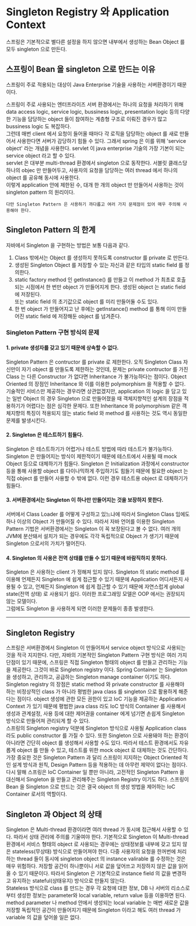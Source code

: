 # Singleton Registry 와 Application Context

 스프링은 기본적으로 별다른 설정을 하지 않으면 내부에서 생성하는 Bean Object 를 모두 singleton 으로 만든다.

## 스프링이 Bean 을 singleton 으로 만드는 이유
 스프링이 주로 적용되는 대상이 Java Enterprise 기술을 사용하는 서버환경이기 때문이다.

 스프링이 주로 사용되는 엔터프라이즈 서버 환경에서는 하나의 요청을 처리하기 위해 data access logic, service logic, bussiness logic, presentation logic 등의 다양한 기능을
담당하는 object 들이 참여하는 계층형 구조로 이뤄진 경우가 많고 bussiness logic 도 복잡하다.  
그런데 매번 client 에서 요청이 들어올 때마다 각 로직을 담당하는 object 를 새로 만들어서 사용한다면 서버가 감당하기 힘들 수 있다. 그래서 spring 은 이를 위해 'service object'
라는 개념을 사용한다. servlet 이 java enterprise 기술의 가장 기본이 되는 service object 라고 할 수 있다.  
servlet 은 대부분 multi-thread 환경에서 singleton 으로 동작한다. 서블릿 클래스당 하나의 objec 만 만들어두고, 사용자의 요청을 담당하는 여러 thread 에서 하나의 object 를
공유해 동시에 사용한다.  
이렇게 application 안에 제한된 수, 대개 한 개의 object 만 만들어서 사용하는 것이 singleton pattern 의 원리이다.

    다만 Singleton Pattern 은 사용하기 까다롭고 여러 가지 문제점이 있어 매우 주의해 사용해야 한다.  

## Singleton Pattern 의 한계
자바에서 Singleton 을 구현하는 방법은 보통 다음과 같다.

1. Class 밖에서는 Object 를 생성하지 못하도록 constructor 를 private 로 만든다.
2. 생성된 Singleton Object 를 저장할 수 있는 자신과 같은 타입의 static field 를 정의한다.
3. static factory method 인 getInstance() 를 만들고 이 method 가 최초로 호출되는 시점에서 한 번만 object 가 만들어지게 한다. 생성된 object 는 static field 에 저장된다.  
   또는 static field 의 초기값으로 object 를 미리 만들어둘 수도 있다.
4. 한 번 object 가 만들어지고 난 후에는 getInstance() method 를 통해 이미 만들어진 static field 에 저장해둔 object 를 넘겨준다.

### Singleton Pattern 구현 방식의 문제

#### 1. private 생성자를 갖고 있기 때문에 상속할 수 없다.
 Singleton Pattern 은 contructor 를 private 로 제한한다. 오직 Singleton Class 자신만이 자기 object 를 만들도록 제한하는 것인데, 문제는 private contructor 를 가진 Class 는
다른 Constructor 가 없다면 Inheritance 가 불가능하다는 점이다. Object Oriented 의 장점인 Inheritance 와 이를 이용한 polymorphism 을 적용할 수 없다. 기술적인 서비스만 제공하는
경우라면 상관없겠지만, application 의 logic 을 담고 있는 일반 Object 의 경우 Singleton 으로 만들어졌을 때 객체지향적인 설계의 장점을 적용하기가 어렵다는 점은 심각한 문제다. 
또한 Inheritance 와 polymorphism 같은 객체지향의 특징이 적용되지 않는 static field 와 method 를 사용하는 것도 역시 동일한 문제를 발생시킨다.

#### 2. Singleton 은 테스트하기 힘들다.
 Singleton 은 테스트하기가 어렵거나 테스트 방법에 따라 테스트가 불가능하다. Singleton 은 만들어지는 방식이 제한적이기 때문에 테스트에서 사용될 때 mock Object 등으로 대체하기가 
힘들다. Singleton 은 Initialization 과정에서 constructor 등을 통해 사용할 object 를 다이나믹하게 주입하기도 힘들기 때문에 필요한 object 는 직접 object 를 만들어 사용할 수 밖에 
없다. 이런 경우 테스트용 object 로 대체하기가 힘들다.

#### 3. 서버환경에서는 Singleton 이 하나만 만들어지는 것을 보장하지 못한다.
 서버에서 Class Loader 를 어떻게 구성하고 있느냐에 따라서 Singleton Class 임에도 하나 이상의 Object 가 만들어질 수 있다. 따라서 자바 언어를 이용한 Singleton Pattern 기법은 
서버환경에서는 Singleton 이 꼭 보장된다고 볼 수 없다. 여러 개의 JVM에 분산돼서 설치가 되는 경우에도 각각 독립적으로 Object 가 생기기 때문에 Singleton 으로서의 가치가 떨어진다.

#### 4. Singleton 의 사용은 전역 상태를 만들 수 있기 때문에 바람직하지 못하다.
 Singleton 은 사용하는 client 가 정해져 있지 않다. Singleton 의 static method 를 이용해 언제든지 Singleton 에 쉽게 접근할 수 있기 때문에 Application 어디서든지 사용될 수 있고, 
언제든지 Singleton 에 쉽게 접근할 수 있기 때문에 자연스럽게 global state(전역 상태) 로 사용되기 쉽다. 이러한 프로그래밍 모델은 OOP 에서는 권장되지 않는 모델이다.  
그럼에도 Singleton 을 사용하게 되면 이러한 문제들이 종종 발생한다.

---

## Singleton Registry
 스프링은 서버환경에서 Singleton 이 만들어져서 service object 방식으로 사용되는 것을 적극 지지한다. 다만, 자바의 기본적인 Singleton Pattern 구현 방식은 여러 가지 단점이 있기 
때문에, 스프링은 직접 Singleton 형태의 object 를 만들고 관리하는 기능을 제공한다. 그것이 바로 Singleton registry 이다.
  Spring Container 는 Singleton 을 생성하고, 관리하고, 공급하는 Singleton manage container 이기도 하다. Singleton registry 의 장점은 static method 와 private constructor 를
사용해야 하는 비정상적인 class 가 아니라 평범한 java class 를 singleton 으로 활용하게 해준다는 점이다. object 생성에 관한 모든 권한이 있고 IoC 기능을 제공하는 Application Context 가 있기 때문에 
평범한 java class 라도 IoC 방식의 Container 를 사용해서 생성과 관계설정, 사용 등에 대한 제어권을 container 에게 넘기면 손쉽게 Singleton 방식으로 만들어져 관리되게 할 수 있다.  
 스프링의 Singleton registry 덕분에 Singleton 방식으로 사용될 Application class 라도 public constructor 를 가질 수 있다. 또한 Singleton 으로 사용돼야 하는 환경이 아니라면 
간단히 object 를 생성해서 사용할 수도 있다. 따라서 테스트 환경에서도 자유롭게 object 를 만들 수 있고, 테스트를 위한 mock object 로 대체하는 것도 간단하다.  
 가장 중요한 것은 Singleton Pattern 과 달리 스프링이 지지하는 Object Oriented 적인 설계 방식과 원칙, Design Pattern 등을 적용하는 데 아무런 제약이 없다는 점이다. 
다시 말해 스프링은 IoC Container 일 뿐만 아니라, 고전적인 Singleton Pattern 을 대신해서 Singleton 을 만들고 관리해주는 Singleton Registry 이기도 하다. 스프링이 Bean 을 
Singleton 으로 만드는 것은 결국 object 의 생성 방법을 제어하는 IoC Container 로서의 역할이다.


## Singleton 과 Object 의 상태
 Singleton 은 Multi-thread 환경이라면 여러 thread 가 동시에 접근해서 사용할 수 있다. 따라서 상태 관리에 주의를 기울여야 한다. 기본적으로 Singleton 이 Multi-thread 환경에서 
서비스 형태의 object 로 사용되는 경우에는 상태정보를 내부에 갖고 있지 않은 stateless(무상태) 방식으로 만들어져야 한다. 다중 사용자의 요청을 한꺼번에 처리하는 thread 들이 
동시에 singleton object 의 instance valirable 를 수정하는 것은 매우 위험하다. 저장할 공간이 하나뿐이니 서로 값을 덮어쓰고 저장하지 않은 값을 읽어올 수 있기 때문이다. 따라서 
Singleton 은 기본적으로 instance field 의 값을 변경하고 유지하는 stateful(상태유지) 방식으로 만들지 않는다.  
 Stateless 방식으로 class 를 만드는 경우 각 요청에 대한 정보, DB 나 서버의 리소스로부터 생성한 정보는 parameter와 local variable, return value 등을 이용하면 된다. 
method parameter 나 method 안에서 생성되는 local variable 는 매번 새로운 값을 저장할 독립적인 공간이 만들어지기 때문에 Singleton 이라고 해도 여러 thread 가 variable 의 값을 
덮어쓸 일은 없다.

